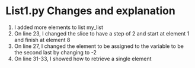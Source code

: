 # List1.py Changes and explanation
1. I added more elements to list my_list
2. On line 23, I changed the slice to have a step of 2 and start at element 1 and finish at element 8
3. On line 27, I changed the element to be assigned to the variable to be the second last by changing to -2
4. On line 31-33, I showed how to retrieve a single element